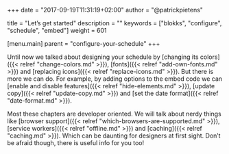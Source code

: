 +++
date            = "2017-09-19T11:31:19+02:00"
author          = "@patrickpietens"

title           = "Let’s get started"
description     = ""
keywords        = ["blokks", "configure", "schedule", "embed"]
weight          = 601

[menu.main]
parent          = "configure-your-schedule"
+++

Until now we talked about designing your schedule by [changing its colors]({{< relref "change-colors.md" >}}), [fonts]({{< relref "add-own-fonts.md" >}}) and [replacing icons]({{< relref "replace-icons.md" >}}). But there is more we can do. For example, by adding options to the embed code we can [enable and disable features]({{< relref "hide-elements.md" >}}), [update copy]({{< relref "update-copy.md" >}}) and [set the date format]({{< relref "date-format.md" >}}).

Most these chapters are developer oriented. We will talk about nerdy things like [browser support]({{< relref "which-browsers-are-supported.md" >}}), [service workers]({{< relref "offline.md" >}}) and [caching]({{< relref "caching.md" >}}). Which can be daunting for designers at first sight. Don’t be afraid though, there is useful info for you too!